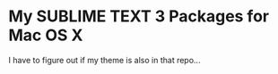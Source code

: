 # My SUBLIME TEXT 3 Packages for Mac OS X

I have to figure out if my theme is also in that repo...
